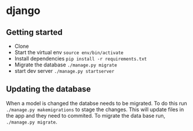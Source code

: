 # django
## Getting started

* Clone
* Start the virtual env `source env/bin/activate`
* Install dependencies `pip install -r requirements.txt`
* Migrate the database `./manage.py migrate`
* start dev server `./manage.py startserver`

## Updating the database

When a model is changed the databse needs to be migrated. To do this run `./manage.py makemigrations` to stage the changes. This will update files in the app and they need to commited. To migrate the data base run, `./manage.py migrate`.
